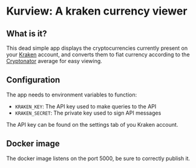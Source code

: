 # Kurview: A kraken currency viewer

## What is it?

This dead simple app displays the cryptocurrencies currently present on your [Kraken](https://kraken.com) account, and converts them to fiat currency according to the [Cryptonator](https://www.cryptonator.com/api) average for easy viewing.

## Configuration

The app needs to environment variables to function:

* `KRAKEN_KEY`: The API key used to make queries to the API
* `KRAKEN_SECRET`: The private key used to sign API messages

The API key can be found on the settings tab of you Kraken account.

## Docker image

The docker image listens on the port 5000, be sure to correctly publish it.
